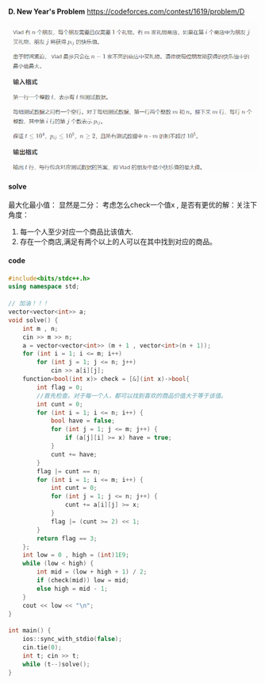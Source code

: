 **D. New Year's Problem**
https://codeforces.com/contest/1619/problem/D

![image-20230525001632269](image-20230525001632269.png)

#### solve

最大化最小值： 显然是二分：
考虑怎么check一个值x , 是否有更优的解：关注下角度：
1. 每一个人至少对应一个商品比该值大.
1. 存在一个商店,满足有两个以上的人可以在其中找到对应的商品。

#### code

```cpp
#include<bits/stdc++.h>
using namespace std;

// 加油！！！
vector<vector<int>> a;
void solve() {
	int m , n;
	cin >> m >> n;
	a = vector<vector<int>> (m + 1 , vector<int>(n + 1));
	for (int i = 1; i <= m; i++)
		for (int j = 1; j <= n; j++)
			cin >> a[i][j];
	function<bool(int x)> check = [&](int x)->bool{
		int flag = 0;
		//首先检查。对于每一个人，都可以找到喜欢的商品价值大于等于该值。
		int cunt = 0;
		for (int i = 1; i <= n; i++) {
			bool have = false;
			for (int j = 1; j <= m; j++) {
				if (a[j][i] >= x) have = true;
			}
			cunt += have;
		}
		flag |= cunt == n;
		for (int i = 1; i <= m; i++) {
			int cunt = 0;
			for (int j = 1; j <= n; j++) {
				cunt += a[i][j] >= x;
			}
			flag |= (cunt >= 2) << 1;
		}
		return flag == 3;
	};
	int low = 0 , high = (int)1E9;
	while (low < high) {
		int mid = (low + high + 1) / 2;
		if (check(mid)) low = mid;
		else high = mid - 1;
	}
	cout << low << "\n";
}

int main() {
	ios::sync_with_stdio(false);
	cin.tie(0);
	int t; cin >> t;
	while (t--)solve();
}
```